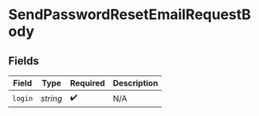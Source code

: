 # SendPasswordResetEmailRequestBody


## Fields

| Field              | Type               | Required           | Description        |
| ------------------ | ------------------ | ------------------ | ------------------ |
| `login`            | *string*           | :heavy_check_mark: | N/A                |
